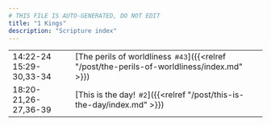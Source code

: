 ```yaml
---
# THIS FILE IS AUTO-GENERATED, DO NOT EDIT
title: "1 Kings"
description: "Scripture index"
---
```


|  |  |
| --- | --- |
| 14:22-24 <br/> 15:29-30,33-34 | [The perils of worldliness<span style="font-size:smaller; padding-left:0.5em;">#43</span>]({{<relref "/post/the-perils-of-worldliness/index.md" >}}) |
| 18:20-21,26-27,36-39 | [This is the day!<span style="font-size:smaller; padding-left:0.5em;">#2</span>]({{<relref "/post/this-is-the-day/index.md" >}}) |
